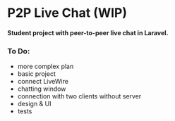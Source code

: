 # P2P Live Chat (WIP)
#### Student project with peer-to-peer live chat in Laravel.

### To Do:
* more complex plan
* basic project
* connect LiveWire
* chatting window
* connection with two clients without server
* design & UI
* tests
